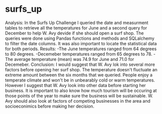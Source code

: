 # surfs_up
Analysis:
In the Surfs Up Challenge I queried the date and measurment tables to retrieve all the temperatures for June and a second query for December to help W. Avy devide if she should open a surf shop. The queries were done using Pandas functions and methods and SQLalchemy to filter the date columns. It was also important to locate the statistical data for both periods. 
Results:
-The June temperatures ranged from 64 degrees to 80 degrees.
-Decemeber temperatures ranged from 65 degrees to 78. 
-The average temperature (mean) was 74.9 for June and 71.0 for Decemeber. 
Conclusion:
I would suggest that W. Avy lok into several more factors before opening her surf shop. The temperature doesn't fluctuate an extreme amount between the six months that we queried. People enjoy a temperate climate and won't be in unbearably cold or warm temperatures. However I suggest that W. Avy look into other data before starting her business. It is important to also know how much tourism will be occuring at those points of the year to make sure the business will be sustainable. W. Avy should also look at factors of competing businesses in the area and socioeconimics before making her decision.  
